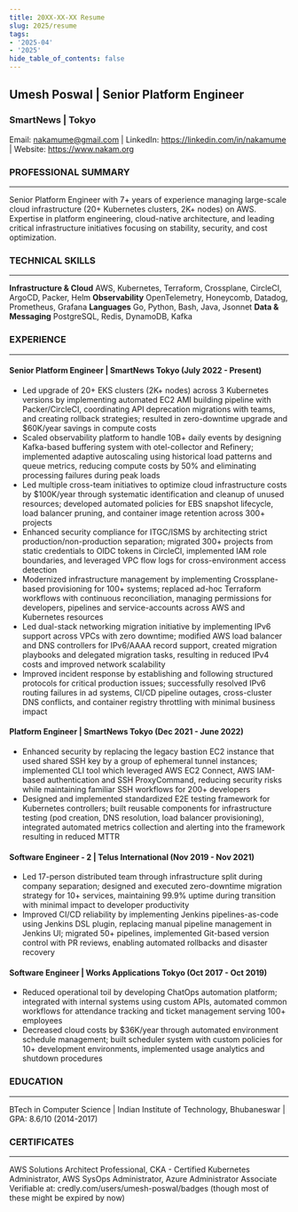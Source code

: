 ```yaml
---
title: 20XX-XX-XX Resume
slug: 2025/resume
tags:
- '2025-04'
- '2025'
hide_table_of_contents: false
---
```

## Umesh Poswal | Senior Platform Engineer
### SmartNews | Tokyo
Email: nakamume@gmail.com | LinkedIn: https://linkedin.com/in/nakamume | Website: https://www.nakam.org

### PROFESSIONAL SUMMARY
---
Senior Platform Engineer with 7+ years of experience managing large-scale cloud infrastructure (20+ Kubernetes clusters, 2K+ nodes) on AWS. Expertise in platform engineering, cloud-native architecture, and leading critical infrastructure initiatives focusing on stability, security, and cost optimization.

### TECHNICAL SKILLS
---
**Infrastructure & Cloud** AWS, Kubernetes, Terraform, Crossplane, CircleCI, ArgoCD, Packer, Helm
**Observability**          OpenTelemetry, Honeycomb, Datadog, Prometheus, Grafana
**Languages**              Go, Python, Bash, Java, Jsonnet
**Data & Messaging**       PostgreSQL, Redis, DynamoDB, Kafka

### EXPERIENCE
---
#### Senior Platform Engineer | SmartNews Tokyo (July 2022 - Present)
- Led upgrade of 20+ EKS clusters (2K+ nodes) across 3 Kubernetes versions by implementing automated EC2 AMI building pipeline with Packer/CircleCI, coordinating API deprecation migrations with teams, and creating rollback strategies; resulted in zero-downtime upgrade and $60K/year savings in compute costs
- Scaled observability platform to handle 10B+ daily events by designing Kafka-based buffering system with otel-collector and Refinery; implemented adaptive autoscaling using historical load patterns and queue metrics, reducing compute costs by 50% and eliminating processing failures during peak loads
- Led multiple cross-team initiatives to optimize cloud infrastructure costs by $100K/year through systematic identification and cleanup of unused resources; developed automated policies for EBS snapshot lifecycle, load balancer pruning, and container image retention across 300+ projects
- Enhanced security compliance for ITGC/ISMS by architecting strict production/non-production separation; migrated 300+ projects from static credentials to OIDC tokens in CircleCI, implemented IAM role boundaries, and leveraged VPC flow logs for cross-environment access detection
- Modernized infrastructure management by implementing Crossplane-based provisioning for 100+ systems; replaced ad-hoc Terraform workflows with continuous reconciliation, managing permissions for developers, pipelines and service-accounts across AWS and Kubernetes resources
- Led dual-stack networking migration initiative by implementing IPv6 support across VPCs with zero downtime; modified AWS load balancer and DNS controllers for IPv6/AAAA record support, created migration playbooks and delegated migration tasks, resulting in reduced IPv4 costs and improved network scalability
- Improved incident response by establishing and following structured protocols for critical production issues; successfully resolved IPv6 routing failures in ad systems, CI/CD pipeline outages, cross-cluster DNS conflicts, and container registry throttling with minimal business impact

#### Platform Engineer | SmartNews Tokyo (Dec 2021 - June 2022)
- Enhanced security by replacing the legacy bastion EC2 instance that used shared SSH key by a group of ephemeral tunnel instances; implemented CLI tool which leveraged AWS EC2 Connect, AWS IAM-based authentication and SSH ProxyCommand, reducing security risks while maintaining familiar SSH workflows for 200+ developers
- Designed and implemented standardized E2E testing framework for Kubernetes controllers; built reusable components for infrastructure testing (pod creation, DNS resolution, load balancer provisioning), integrated automated metrics collection and alerting into the framework resulting in reduced MTTR

#### Software Engineer - 2 | Telus International (Nov 2019 - Nov 2021)
- Led 17-person distributed team through infrastructure split during company separation; designed and executed zero-downtime migration strategy for 10+ services, maintaining 99.9% uptime during transition with minimal impact to developer productivity
- Improved CI/CD reliability by implementing Jenkins pipelines-as-code using Jenkins DSL plugin, replacing manual pipeline management in Jenkins UI; migrated 50+ pipelines, implemented Git-based version control with PR reviews, enabling automated rollbacks and disaster recovery

#### Software Engineer | Works Applications Tokyo (Oct 2017 - Oct 2019)
- Reduced operational toil by developing ChatOps automation platform; integrated with internal systems using custom APIs, automated common workflows for attendance tracking and ticket management serving 100+ employees
- Decreased cloud costs by $36K/year through automated environment schedule management; built scheduler system with custom policies for 10+ development environments, implemented usage analytics and shutdown procedures

### EDUCATION
---
BTech in Computer Science | Indian Institute of Technology, Bhubaneswar | GPA: 8.6/10 (2014-2017)

### CERTIFICATES
---
AWS Solutions Architect Professional, CKA - Certified Kubernetes Administrator, AWS SysOps Administrator, Azure Administrator Associate
Verifiable at: credly.com/users/umesh-poswal/badges (though most of these might be expired by now)
